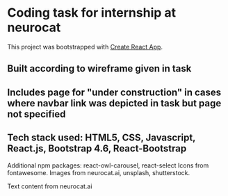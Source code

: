 # Coding task for internship at neurocat

This project was bootstrapped with [Create React App](https://github.com/facebook/create-react-app).

## Built according to wireframe given in task
## Includes page for "under construction" in cases where navbar link was depicted in task but page not specified
## Tech stack used: HTML5, CSS, Javascript, React.js, Bootstrap 4.6, React-Bootstrap 

Additional npm packages: react-owl-carousel, react-select
Icons from fontawesome.
Images from neurocat.ai, unsplash, shutterstock.

Text content from neurocat.ai


